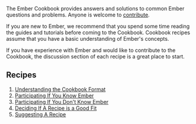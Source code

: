 The Ember Cookbook provides answers and solutions to common Ember questions and problems. Anyone is welcome to
[contribute](./understanding_the_cookbook_format).

If you are new to Ember, we recommend that you spend some time reading the guides and tutorials before coming
to the Cookbook. Cookbook recipes assume that you have a basic understanding of Ember's concepts.

If you have experience with Ember and would like to contribute to the Cookbook, the discussion section of each
recipe is a great place to start.

## Recipes

1. [Understanding the Cookbook Format](./understanding_the_cookbook_format)
1. [Participating If You Know Ember](./participating_if_you_know_ember)
1. [Participating If You Don't Know Ember](./participating_if_you_dont_know_ember)
1. [Deciding If A Recipe is a Good Fit](./deciding_if_a_recipe_is_a_good_fit)
1. [Suggesting A Recipe](./suggesting_a_recipe)
